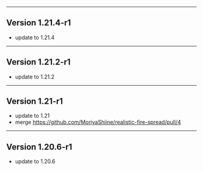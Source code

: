 ------------------------------------------------------
Version 1.21.4-r1
------------------------------------------------------
- update to 1.21.4

------------------------------------------------------
Version 1.21.2-r1
------------------------------------------------------
- update to 1.21.2

------------------------------------------------------
Version 1.21-r1
------------------------------------------------------
- update to 1.21
- merge https://github.com/MoriyaShiine/realistic-fire-spread/pull/4

------------------------------------------------------
Version 1.20.6-r1
------------------------------------------------------
- update to 1.20.6